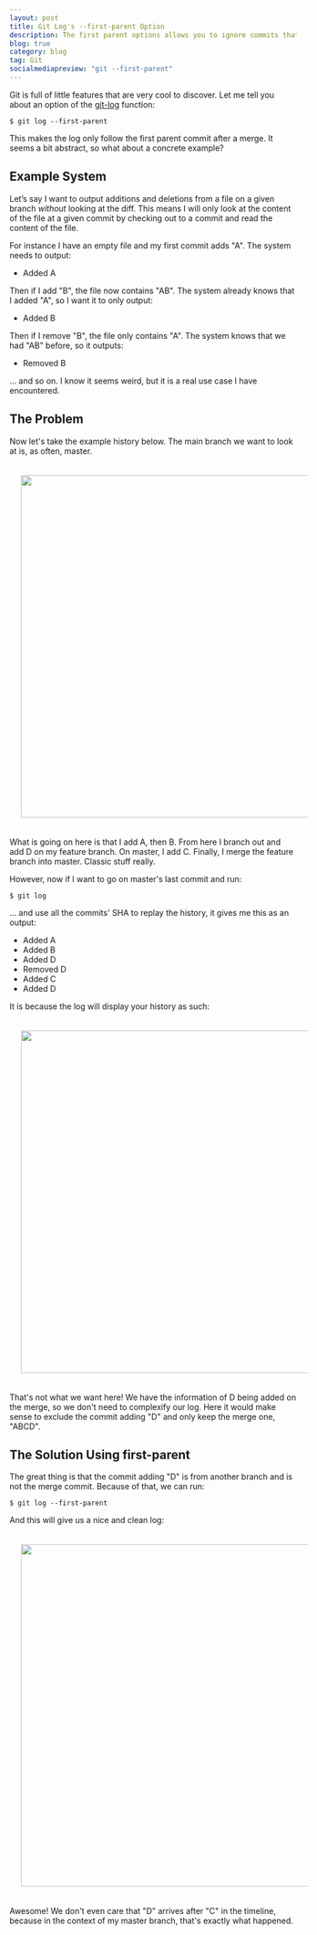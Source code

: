 ```yaml
---
layout: post
title: Git Log's --first-parent Option
description: The first parent options allows you to ignore commits that are not the first parent. This can be very useful to figure out the series of changes a given file went through on a branch.
blog: true
category: blog
tag: Git
socialmediapreview: "git --first-parent"
---
```


Git is full of little features that are very cool to discover. Let me tell you about an option of the [git-log][1] function:

	$ git log --first-parent

This makes the log only follow the first parent commit after a merge. It seems a bit abstract, so what about a concrete example?


## Example System

Let’s say I want to output additions and deletions from a file on a given branch *without* looking at the diff. This means I will only look at the content of the file at a given commit by checking out to a commit and read the content of the file.

For instance I have an empty file and my first commit adds "A". The system needs to output:

- Added A

Then if I add "B", the file now contains "AB". The system already knows that I added "A", so I want it to only output:

- Added B

Then if I remove "B", the file only contains "A". The system knows that we had "AB" before, so it outputs:

- Removed B

... and so on. I know it seems weird, but it is a real use case I have encountered.

## The Problem

Now let's take the example history below. The main branch we want to look at is, as often, master.

<div class="image-wrapper" style="text-align: center"><img src="/assets/blog/git_first_parent@2x.png" style="width: 600px; padding: 20px;"/></div>

What is going on here is that I add A, then B. From here I branch out and add D on my feature branch. On master, I add C. Finally, I merge the feature branch into master. Classic stuff really.

However, now if I want to go on master's last commit and run:

	$ git log

... and use all the commits' SHA to replay the history, it gives me this as an output:

- Added A
- Added B
- Added D
- Removed D
- Added C
- Added D

It is because the log will display your history as such:

<div class="image-wrapper" style="text-align: center"><img src="/assets/blog/git_log@2x.png" style="width: 600px; padding: 20px;"/></div>

That's not what we want here! We have the information of D being added on the merge, so we don't need to complexify our log. Here it would make sense to exclude the commit adding "D" and only keep the merge one, "ABCD".

## The Solution Using first-parent

The great thing is that the commit adding "D" is from another branch and is not the merge commit. Because of that, we can run:

	$ git log --first-parent

And this will give us a nice and clean log:

<div class="image-wrapper" style="text-align: center"><img src="/assets/blog/nice_log@2x.png" style="width: 600px; padding: 20px;"/></div>

Awesome! We don't even care that "D" arrives after "C" in the timeline, because in the context of my master branch, that's exactly what happened.

[1]:	http://git-scm.com/docs/git-log
